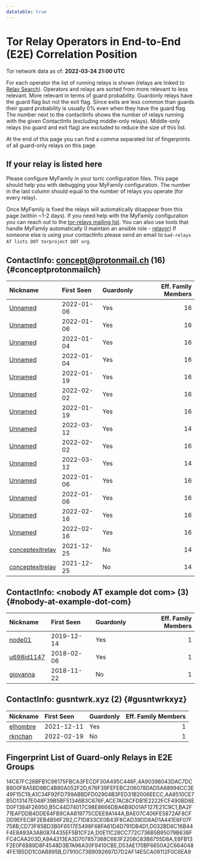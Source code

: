 ```yaml
---
datatable: true
---
```



# Tor Relay Operators in End-to-End (E2E) Correlation Position

Tor network data as of: **2022-03-24 21:00 UTC**

For each operator the list of running relays is shown (relays are linked to [Relay Search](https://metrics.torproject.org/rs.html)).
Operators and relays are sorted from more relevant to less relevant. More relevant in terms of guard probability.
Guardonly relays have the guard flag but not the exit flag.
Since exits are less common than guards their guard probability is usually 0% even when they have the guard flag.
The number next to the contactinfo shows the number of relays running with the given ContactInfo (excluding middle-only relays).
Middle-only relays (no guard and exit flag) are excluded to reduce the size of this list.

At the end of this page you can find a comma separated list of fingerprints of all guard-only relays on this page.

## If your relay is listed here
Please configure MyFamily in your torrc configuration files.
This page should help you with debugging your MyFamily configuration. The number in the last column should equal to the number of
relays you operate (for every relay).

Once MyFamily is fixed the relays will automatically disappear from this page (within ~1-2 days).
If you need help with the MyFamily configuration you can reach out to the
[tor-relays mailing list](https://lists.torproject.org/cgi-bin/mailman/listinfo/tor-relays).
You can also use tools that handle MyFamily automatically (I maintain an ansible role - 
[relayor](https://medium.com/@nusenu/deploying-tor-relays-with-ansible-6612593fa34d))
If someone else is using your contactInfo please send an email to ```bad-relays AT lists DOT torproject DOT org```.


## ContactInfo: concept@protonmail.ch (16) {#conceptprotonmailch}

| Nickname                                                                                                    | First Seen   | Guardonly   |   Eff. Family Members |
|:------------------------------------------------------------------------------------------------------------|:-------------|:------------|----------------------:|
| [Unnamed](https://metrics.torproject.org/rs.html#details/D032BD6C16B44F4E8A93A3AB0874435EF5B1CF2A)          | 2022-01-06   | Yes         |                    16 |
| [Unnamed](https://metrics.torproject.org/rs.html#details/C71D833CE0B43F8CAD39DD8AD1A441E6F07F758B)          | 2022-01-06   | Yes         |                    16 |
| [Unnamed](https://metrics.torproject.org/rs.html#details/B5C44D74017C98E8666DBA6B9D01AF127E21C9C1)          | 2022-01-04   | Yes         |                    16 |
| [Unnamed](https://metrics.torproject.org/rs.html#details/E6FB13F2E0F6B89D8F4548D3B7A96A30F9410CBE)          | 2022-01-04   | Yes         |                    16 |
| [Unnamed](https://metrics.torproject.org/rs.html#details/BAE07C406FE5872AF8CFDD9EFEC8F2EB4B56F2B2)          | 2022-01-19   | Yes         |                    16 |
| [Unnamed](https://metrics.torproject.org/rs.html#details/AA8510CE7B5D13147E048F39B5BF51346B3C676F)          | 2022-02-02   | Yes         |                    16 |
| [Unnamed](https://metrics.torproject.org/rs.html#details/CD73F85BD3B0F6517E5498F68FA61D4D791DB4D1)          | 2022-01-19   | Yes         |                    16 |
| [Unnamed](https://metrics.torproject.org/rs.html#details/A1C34F92FD799ABBDFD02904B3FED31B2006EECC)          | 2022-03-12   | Yes         |                    14 |
| [Unnamed](https://metrics.torproject.org/rs.html#details/14C87FC26BFB1C96175FBCA3FECDF30A495C446F)          | 2022-02-02   | Yes         |                    16 |
| [Unnamed](https://metrics.torproject.org/rs.html#details/BA2F71EAFDDB4DDE64FB9CAA819775CDEE9A144A)          | 2022-03-12   | Yes         |                    14 |
| [Unnamed](https://metrics.torproject.org/rs.html#details/676F39FEFEBC206078DAD5A68994CC3E49F15C19)          | 2022-01-06   | Yes         |                    16 |
| [Unnamed](https://metrics.torproject.org/rs.html#details/4A90398043DAC7DCB800F8A5BD9BC4B80A052F2D)          | 2022-01-06   | Yes         |                    16 |
| [Unnamed](https://metrics.torproject.org/rs.html#details/ACE7AC8CFDB1E2222FCF490BD8ED0F1384F26950)          | 2022-02-16   | Yes         |                    16 |
| [Unnamed](https://metrics.torproject.org/rs.html#details/D0E11C28CC772C736B5B95079B638FFC4CAA203D)          | 2022-02-16   | Yes         |                    16 |
| [conceptexitrelay](https://metrics.torproject.org/rs.html#details/76EB3AD90935077F9E63085CE6A56EEDAEF14DD0) | 2021-12-25   | No          |                    14 |
| [conceptexitrelay](https://metrics.torproject.org/rs.html#details/B1101A4EB7A09BB58351B146630C06F46A617703) | 2021-12-25   | No          |                    14 |

## ContactInfo: &lt;nobody AT example dot com&gt; (3) {#nobody-at-example-dot-com}

| Nickname                                                                                              | First Seen   | Guardonly   |   Eff. Family Members |
|:------------------------------------------------------------------------------------------------------|:-------------|:------------|----------------------:|
| [node01](https://metrics.torproject.org/rs.html#details/D53AE170BF6650A2C6640484FE1B5DD1C0AB895B)     | 2019-12-14   | Yes         |                     1 |
| [u698id1147](https://metrics.torproject.org/rs.html#details/A9A4213EA3D707857368C683F2208C83B8755D8A) | 2018-02-06   | Yes         |                     1 |
| [giovanna](https://metrics.torproject.org/rs.html#details/1137AB1F84EC2D52DFB1915717F14FF1A10EB392)   | 2018-11-22   | No          |                     1 |

## ContactInfo: gusntwrk.xyz (2) {#gusntwrkxyz}

| Nickname                                                                                            | First Seen   | Guardonly   |   Eff. Family Members |
|:----------------------------------------------------------------------------------------------------|:-------------|:------------|----------------------:|
| [elhombre](https://metrics.torproject.org/rs.html#details/D7910C73B9092697D7D2AF14E5CA09112F0C6EA9) | 2021-12-11   | Yes         |                     1 |
| [rknchan](https://metrics.torproject.org/rs.html#details/A5B984C20AF47731B911CDF68032A36F8678C25B)  | 2022-02-19   | No          |                     1 |


## Fingerprint List of Guard-only Relays in E2E Groups

14C87FC26BFB1C96175FBCA3FECDF30A495C446F,4A90398043DAC7DCB800F8A5BD9BC4B80A052F2D,676F39FEFEBC206078DAD5A68994CC3E49F15C19,A1C34F92FD799ABBDFD02904B3FED31B2006EECC,AA8510CE7B5D13147E048F39B5BF51346B3C676F,ACE7AC8CFDB1E2222FCF490BD8ED0F1384F26950,B5C44D74017C98E8666DBA6B9D01AF127E21C9C1,BA2F71EAFDDB4DDE64FB9CAA819775CDEE9A144A,BAE07C406FE5872AF8CFDD9EFEC8F2EB4B56F2B2,C71D833CE0B43F8CAD39DD8AD1A441E6F07F758B,CD73F85BD3B0F6517E5498F68FA61D4D791DB4D1,D032BD6C16B44F4E8A93A3AB0874435EF5B1CF2A,D0E11C28CC772C736B5B95079B638FFC4CAA203D,A9A4213EA3D707857368C683F2208C83B8755D8A,E6FB13F2E0F6B89D8F4548D3B7A96A30F9410CBE,D53AE170BF6650A2C6640484FE1B5DD1C0AB895B,D7910C73B9092697D7D2AF14E5CA09112F0C6EA9